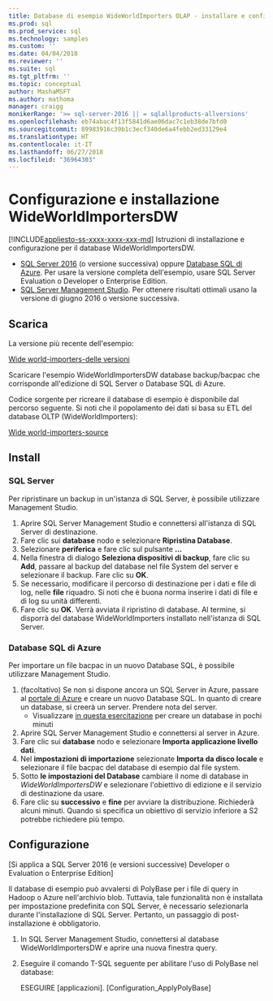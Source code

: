 ```yaml
---
title: Database di esempio WideWorldImporters OLAP - installare e configurare - SQL | Microsoft Docs
ms.prod: sql
ms.prod_service: sql
ms.technology: samples
ms.custom: ''
ms.date: 04/04/2018
ms.reviewer: ''
ms.suite: sql
ms.tgt_pltfrm: ''
ms.topic: conceptual
author: MashaMSFT
ms.author: mathoma
manager: craigg
monikerRange: '>= sql-server-2016 || = sqlallproducts-allversions'
ms.openlocfilehash: eb74abac4f13f5841d6ae06dac7c1eb38de7bfd0
ms.sourcegitcommit: 89983916c39b1c3ecf340de6a4febb2ed33129e4
ms.translationtype: HT
ms.contentlocale: it-IT
ms.lasthandoff: 06/27/2018
ms.locfileid: "36964303"
---
```

# <a name="wideworldimportersdw-installation-and-configuration"></a>Configurazione e installazione WideWorldImportersDW
[!INCLUDE[appliesto-ss-xxxx-xxxx-xxx-md](../includes/appliesto-ss-xxxx-asdw-pdw-md.md)]
Istruzioni di installazione e configurazione per il database WideWorldImportersDW.

- [SQL Server 2016](https://www.microsoft.com/evalcenter/evaluate-sql-server-2016) (o versione successiva) oppure [Database SQL di Azure](https://azure.microsoft.com/services/sql-database/). Per usare la versione completa dell'esempio, usare SQL Server Evaluation o Developer o Enterprise Edition.
- [SQL Server Management Studio](../ssms/download-sql-server-management-studio-ssms.md). Per ottenere risultati ottimali usano la versione di giugno 2016 o versione successiva.

## <a name="download"></a>Scarica

La versione più recente dell'esempio:

[Wide world-importers-delle versioni](http://go.microsoft.com/fwlink/?LinkID=800630)

Scaricare l'esempio WideWorldImportersDW database backup/bacpac che corrisponde all'edizione di SQL Server o Database SQL di Azure.

Codice sorgente per ricreare il database di esempio è disponibile dal percorso seguente. Si noti che il popolamento dei dati si basa su ETL del database OLTP (WideWorldImporters):

[Wide world-importers-source](https://github.com/Microsoft/sql-server-samples/tree/master/samples/databases/wide-world-importers/wwi-dw-database-scripts)

## <a name="install"></a>Install


### <a name="sql-server"></a>SQL Server

Per ripristinare un backup in un'istanza di SQL Server, è possibile utilizzare Management Studio.

1. Aprire SQL Server Management Studio e connettersi all'istanza di SQL Server di destinazione.
2. Fare clic sui **database** nodo e selezionare **Ripristina Database**.
3. Selezionare **periferica** e fare clic sul pulsante **...**
4. Nella finestra di dialogo **Seleziona dispositivi di backup**, fare clic su **Add**, passare al backup del database nel file System del server e selezionare il backup. Fare clic su **OK**.
5. Se necessario, modificare il percorso di destinazione per i dati e file di log, nelle **file** riquadro. Si noti che è buona norma inserire i dati di file e di log su unità differenti.
6. Fare clic su **OK**. Verrà avviata il ripristino di database. Al termine, si disporrà del database WideWorldImporters installato nell'istanza di SQL Server.

### <a name="azure-sql-database"></a>Database SQL di Azure

Per importare un file bacpac in un nuovo Database SQL, è possibile utilizzare Management Studio.

1. (facoltativo) Se non si dispone ancora un SQL Server in Azure, passare al [portale di Azure](https://portal.azure.com/) e creare un nuovo Database SQL. In quanto di creare un database, si creerà un server. Prendere nota del server.
   - Visualizzare [in questa esercitazione](https://azure.microsoft.com/documentation/articles/sql-database-get-started/) per creare un database in pochi minuti
2. Aprire SQL Server Management Studio e connettersi al server in Azure.
3. Fare clic sui **database** nodo e selezionare **Importa applicazione livello dati**.
4. Nel **impostazioni di importazione** selezionate **Importa da disco locale** e selezionare il file bacpac del database di esempio dal file system.
5. Sotto **le impostazioni del Database** cambiare il nome di database in *WideWorldImportersDW* e selezionare l'obiettivo di edizione e il servizio di destinazione da usare.
6. Fare clic su **successivo** e **fine** per avviare la distribuzione. Richiederà alcuni minuti. Quando si specifica un obiettivo di servizio inferiore a S2 potrebbe richiedere più tempo.

## <a name="configuration"></a>Configurazione

[Si applica a SQL Server 2016 (e versioni successive) Developer o Evaluation o Enterprise Edition]

Il database di esempio può avvalersi di PolyBase per i file di query in Hadoop o Azure nell'archivio blob. Tuttavia, tale funzionalità non è installata per impostazione predefinita con SQL Server, è necessario selezionarla durante l'installazione di SQL Server. Pertanto, un passaggio di post-installazione è obbligatorio.

1. In SQL Server Management Studio, connettersi al database WideWorldImportersDW e aprire una nuova finestra query.
2. Eseguire il comando T-SQL seguente per abilitare l'uso di PolyBase nel database:

   ESEGUIRE [applicazioni]. [Configuration_ApplyPolyBase]
